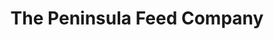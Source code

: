 ---
title: "The Peninsula Feed Company"
url: /port-orchard/the-peninsula-feed-company/
shop: Dorfladen
---